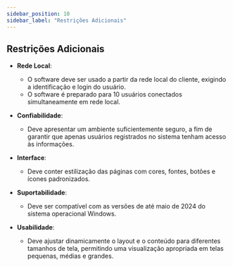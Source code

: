 ```yaml
---
sidebar_position: 10
sidebar_label: "Restrições Adicionais"
---
```


## Restrições Adicionais

- **Rede Local**: 
  - O software deve ser usado a partir da rede local do cliente, exigindo a identificação e login do usuário.
  - O software é preparado para 10 usuários conectados simultaneamente em rede local.

- **Confiabilidade**: 
  - Deve apresentar um ambiente suficientemente seguro, a fim de garantir que apenas usuários registrados no sistema tenham acesso às informações.

- **Interface**: 
  - Deve conter estilização das páginas com cores, fontes, botões e ícones padronizados.

- **Suportabilidade**: 
  - Deve ser compatível com as versões de até maio de 2024 do sistema operacional Windows.

- **Usabilidade**: 
  - Deve ajustar dinamicamente o layout e o conteúdo para diferentes tamanhos de tela, permitindo uma visualização apropriada em telas pequenas, médias e grandes.
